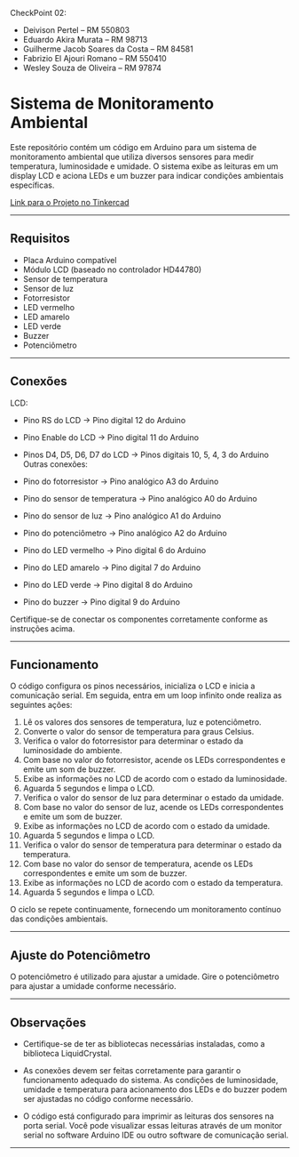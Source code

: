 CheckPoint 02:

- Deivison Pertel – RM 550803
- Eduardo Akira Murata – RM 98713
- Guilherme Jacob Soares da Costa – RM 84581
- Fabrizio El Ajouri Romano – RM 550410
- Wesley Souza de Oliveira – RM 97874

# Sistema de Monitoramento Ambiental
Este repositório contém um código em Arduino para um sistema de monitoramento ambiental que utiliza diversos sensores para medir temperatura, luminosidade e umidade. O sistema exibe as leituras em um display LCD e aciona LEDs e um buzzer para indicar condições ambientais específicas.

[Link para o Projeto no Tinkercad]([http://google.com/](https://www.tinkercad.com/things/g6WkUIUNhM3-teste-checkpoint2/editel?sharecode=hPT0RZawvk_LGobn3Pr2RnJmoK-4cah-GPdFZFbOCDc))

---

## Requisitos
- Placa Arduino compatível
- Módulo LCD (baseado no controlador HD44780)
- Sensor de temperatura
- Sensor de luz
- Fotorresistor
- LED vermelho
- LED amarelo
- LED verde
- Buzzer
- Potenciômetro

---

## Conexões
LCD:

- Pino RS do LCD -> Pino digital 12 do Arduino
- Pino Enable do LCD -> Pino digital 11 do Arduino
- Pinos D4, D5, D6, D7 do LCD -> Pinos digitais 10, 5, 4, 3 do Arduino
Outras conexões:

- Pino do fotorresistor -> Pino analógico A3 do Arduino
- Pino do sensor de temperatura -> Pino analógico A0 do Arduino
- Pino do sensor de luz -> Pino analógico A1 do Arduino
- Pino do potenciômetro -> Pino analógico A2 do Arduino
- Pino do LED vermelho -> Pino digital 6 do Arduino
- Pino do LED amarelo -> Pino digital 7 do Arduino
- Pino do LED verde -> Pino digital 8 do Arduino
- Pino do buzzer -> Pino digital 9 do Arduino

Certifique-se de conectar os componentes corretamente conforme as instruções acima.

---
## Funcionamento
O código configura os pinos necessários, inicializa o LCD e inicia a comunicação serial. Em seguida, entra em um loop infinito onde realiza as seguintes ações:

1. Lê os valores dos sensores de temperatura, luz e potenciômetro.
2. Converte o valor do sensor de temperatura para graus Celsius.
3. Verifica o valor do fotorresistor para determinar o estado da luminosidade do ambiente.
4. Com base no valor do fotorresistor, acende os LEDs correspondentes e emite um som de buzzer.
5. Exibe as informações no LCD de acordo com o estado da luminosidade.
6. Aguarda 5 segundos e limpa o LCD.
7. Verifica o valor do sensor de luz para determinar o estado da umidade.
8. Com base no valor do sensor de luz, acende os LEDs correspondentes e emite um som de buzzer.
9. Exibe as informações no LCD de acordo com o estado da umidade.
10. Aguarda 5 segundos e limpa o LCD.
11. Verifica o valor do sensor de temperatura para determinar o estado da temperatura.
12. Com base no valor do sensor de temperatura, acende os LEDs correspondentes e emite um som de buzzer.
13. Exibe as informações no LCD de acordo com o estado da temperatura.
14. Aguarda 5 segundos e limpa o LCD.

O ciclo se repete continuamente, fornecendo um monitoramento contínuo das condições ambientais.

----
## Ajuste do Potenciômetro
O potenciômetro é utilizado para ajustar a umidade. Gire o potenciômetro para ajustar a umidade conforme necessário.

----
## Observações
- Certifique-se de ter as bibliotecas necessárias instaladas, como a biblioteca LiquidCrystal.

- As conexões devem ser feitas corretamente para garantir o funcionamento adequado do sistema.
As condições de luminosidade, umidade e temperatura para acionamento dos LEDs e do buzzer podem ser ajustadas no código conforme necessário.

- O código está configurado para imprimir as leituras dos sensores na porta serial. Você pode visualizar essas leituras através de um monitor serial no software Arduino IDE ou outro software de comunicação serial.

---

